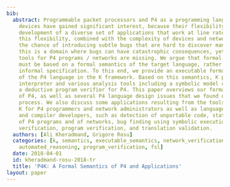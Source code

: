 ```yaml
---
bib:
  abstract: Programmable packet processors and P4 as a programming language for such
    devices have gained significant interest, because their flexibility enables rapid
    development of a diverse set of applications that work at line rate. However,
    this flexibility, combined with the complexity of devices and networks, increases
    the chance of introducing subtle bugs that are hard to discover manually. Worse,
    this is a domain where bugs can have catastrophic consequences, yet formal analysis
    tools for P4 programs / networks are missing. We argue that formal analysis tools
    must be based on a formal semantics of the target language, rather than on its
    informal specification. To this end, we provide an executable formal semantics
    of the P4 language in the K framework. Based on this semantics, K provides an
    interpreter and various analysis tools including a symbolic model checker and
    a deductive program verifier for P4. This paper overviews our formal K semantics
    of P4, as well as several P4 language design issues that we found during our formalization
    process. We also discuss some applications resulting from the tools provided by
    K for P4 programmers and network administrators as well as language designers
    and compiler developers, such as detection of unportable code, state space exploration
    of P4 programs and of networks, bug finding using symbolic execution, data plane
    verification, program verification, and translation validation.
  authors: [Ali Kheradmand, Grigore Rosu]
  categories: [k, semantics, executable_semantics, network_verification, translation_validation,
    automated_reasoning, program_verification, fsl]
  date: 2018-04-01
  id: kheradmand-rosu-2018-tr
  title: 'P4K: A Formal Semantics of P4 and Applications'
layout: paper
---
```


